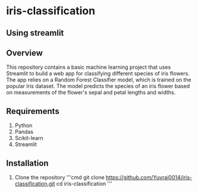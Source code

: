 # iris-classification
## Using streamlit
## Overview
This repository contains a basic machine learning project that uses Streamlit to build a web app for classifying different species of iris flowers. The app relies on a Random Forest Classifier model, which is trained on the popular Iris dataset. The model predicts the species of an iris flower based on measurements of the flower's sepal and petal lengths and widths.
## Requirements
1. Python
2. Pandas
3. Scikit-learn
4. Streamlit
## Installation
1. Clone the repository
'''cmd
git clone https://github.com/Yuvraj0014/iris-classification.git
cd iris-classification
'''
